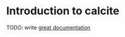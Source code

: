 # Introduction to calcite

TODO: write [great documentation](http://jacobian.org/writing/what-to-write/)
